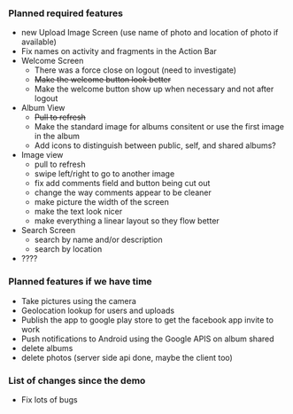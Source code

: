 ### Planned required features  
- new Upload Image Screen (use name of photo and location of photo if available)
- Fix names on activity and fragments in the Action Bar
- Welcome Screen
  - There was a force close on logout (need to investigate)
  - ~~Make the welcome button look better~~
  - Make the welcome button show up when necessary and not after logout
- Album View
  - ~~Pull to refresh~~
  - Make the standard image for albums consitent or use the first image in the album
  - Add icons to distinguish between public, self, and shared albums?
- Image view
  - pull to refresh
  - swipe left/right to go to another image
  - fix add comments field and button being cut out
  - change the way comments appear to be cleaner
  - make picture the width of the screen
  - make the text look nicer
  - make everything a linear layout so they flow better
- Search Screen
  - search by name and/or description
  - search by location
- ????


### Planned features if we have time 
- Take pictures using the camera
- Geolocation lookup for users and uploads
- Publish the app to google play store to get the facebook app invite to work
- Push notifications to Android using the Google APIS on album shared
- delete albums
- delete photos (server side api done, maybe the client too)


### List of changes since the demo  
- Fix lots of bugs
